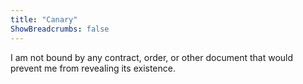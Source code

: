 ```yaml
---
title: "Canary"
ShowBreadcrumbs: false
---
```


I am not bound by any contract, order, or other document that would prevent me from revealing its existence.